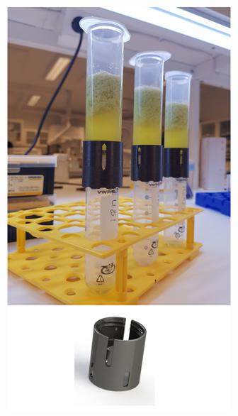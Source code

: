 ![alt text](https://github.com/Sverreg/3Dprintables/blob/main/MaxiColumnHolder/maxicolumnholder_printed.jpg)
![alt text](https://github.com/Sverreg/3Dprintables/blob/main/MaxiColumnHolder/Maxicolumnholder_render.png)
